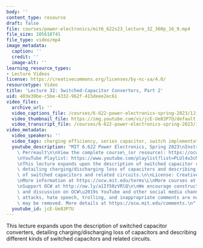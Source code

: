 ```yaml
---
body: ''
content_type: resource
draft: false
file: courses/power-electronics/mit6_622s23_lecture_32_360p_16_9.mp4
file_size: 105618741
file_type: video/mp4
image_metadata:
  caption: ''
  credit: ''
  image-alt: ''
learning_resource_types:
- Lecture Videos
license: https://creativecommons.org/licenses/by-nc-sa/4.0/
resourcetype: Video
title: 'Lecture 32: Switched-Capacitor Convertors, Part 2'
uid: 403e39be-c5be-4332-962f-415deee2ec61
video_files:
  archive_url: ''
  video_captions_file: /courses/6-622-power-electronics-spring-2023/1JimzDcKHjTLgNN3Whan36afmCih5US9A_transcript.webvtt
  video_thumbnail_file: https://img.youtube.com/vi/jcE-Ue83P7U/default.jpg
  video_transcript_file: /courses/6-622-power-electronics-spring-2023/1JimzDcKHjTLgNN3Whan36afmCih5US9A_transcript.pdf
video_metadata:
  video_speakers: ''
  video_tags: charging efficiency, series capacitor, switch implementations, 6-622-power-electronics-spring-2023
  youtube_description: "MIT 6.622 Power Electronics, Spring 2023\nInstructor: David\
    \ Perreault\n\nView the complete course\_(or resource): https://ocw.mit.edu/courses/6-622-power-electronics-spring-2023/\L\
    \nYouTube Playlist: https://www.youtube.com/playlist?list=PLUl4u3cNGP62UTc77mJoubhDELSC8lfR0\n\
    \nThis lecture expands upon the description of switched capacitor converters,\
    \ detailing charging/discharging loss of capacitors and describing different kinds\
    \ of switched capacitors and related circuits.\n\nLicense: Creative Commons BY-NC-SA\L\
    \nMore information at https://ocw.mit.edu/terms\L\nMore courses at https://ocw.mit.edu\n\
    \nSupport OCW at http://ow.ly/a1If50zVRlQ\n\nWe encourage constructive comments\
    \ and discussion on OCW\u2019s YouTube and other social media channels. Personal\
    \ attacks, hate speech, trolling, and inappropriate comments are not allowed and\
    \ may be removed. More details at https://ocw.mit.edu/comments.\n"
  youtube_id: jcE-Ue83P7U
---
```

This lecture expands upon the description of switched capacitor converters, detailing charging/discharging loss of capacitors and describing different kinds of switched capacitors and related circuits.